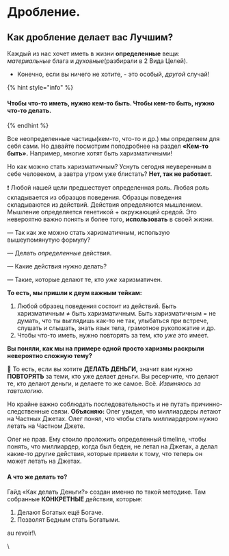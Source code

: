 # Дробление.

## Как дробление делает вас Лучшим?

Каждый из нас хочет иметь в жизни **определенные** вещи: _материальные_ блага и _духовные_(разбирали в 2 Вида Целей).

* Конечно, если вы ничего не хотите, - это особый, _другой_ случай!

{% hint style="info" %}
#### Чтобы что-то иметь, нужно кем-то быть. Чтобы кем-то быть, нужно что-то делать.
{% endhint %}

Все неопределенные частицы(кем-то, что-то и др.) мы определяем для себя сами. Но давайте посмотрим поподробнее на раздел **«Кем-то быть».** Например, многие хотят быть харизматичными!

Но как можно стать харизматичным? Уснуть сегодня неуверенным в себе человеком, а завтра утром уже блистать? **Нет, так не работает.**

❗️ Любой нашей цели предшествует определенная роль. Любая роль складывается из образцов поведения. Образцы поведения складываются из действий. Действия определяются мышлением. Мышление определяется генетикой + окружающей средой. Это невероятно важно понять и более того, **использовать** в своей жизни.

— Так как же можно стать харизматичным, использую вышеупомянутую формулу?

— Делать _определенные_ действия.

— Какие действия нужно делать?

— Такие, которые делают те, кто _уже_ харизматичен.

**То есть, мы пришли к двум важным тейкам:**

1. Любой образец поведения состоит из действий. Быть харизматичным ≠ быть харизматичным. Быть харизматичным = не думать, что ты выглядишь как-то не так, улыбаться при встрече, слушать и слышать, знать язык тела, грамотное рукопожатие и др.
2. Чтобы что-то иметь, нужно повторять за тем, кто _уже_ это имеет.

**Вы поняли, как мы на примере одной просто харизмы раскрыли невероятно сложную тему?**

🏦 То есть, если вы хотите **ДЕЛАТЬ ДЕНЬГИ,** значит вам нужно **ПОВТОРЯТЬ** за теми, кто уже делает деньги. Вы ресерчите, что делают те, кто делают деньги, и делаете то же самое. Всё. _Извиняюсь за тавтологию._

Но крайне важно соблюдать последовательность и не путать причинно-следственные связи. **Объясняю:** Олег увидел, что миллиардеры летают на Частных Джетах. Олег понял, что чтобы стать миллиардером нужно летать на Частном Джете.

Олег не прав. Ему стоило проложить определенный timeline, чтобы понять, что миллиардер, когда был беден, не летал на Джетах, а делал какие-то другие действия, которые привели к тому, что теперь он может летать на Джетах.

#### А что же делать то?

Гайд «Как делать Деньги?» создан именно по такой методике. Там собранные **КОНКРЕТНЫЕ** действия, которые:

1. Делают Богатых ещё Богаче.
2. Позволят Бедным стать Богатыми.

au revoir!\


\
